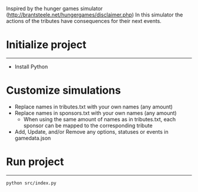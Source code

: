 Inspired by the hunger games simulator (http://brantsteele.net/hungergames/disclaimer.php)
In this simulator the actions of the tributes have consequences for their next events. 


# Initialize project
-------------------
* Install Python

# Customize simulations
* Replace names in tributes.txt with your own names (any amount)
* Replace names in sponsors.txt with your own names (any amount)
    * When using the same amount of names as in tributes.txt, each sponsor can be mapped to the corresponding tribute
* Add, Update, and/or Remove any options, statuses or events in gamedata.json

# Run project
--------------
```shellsession
python src/index.py
```